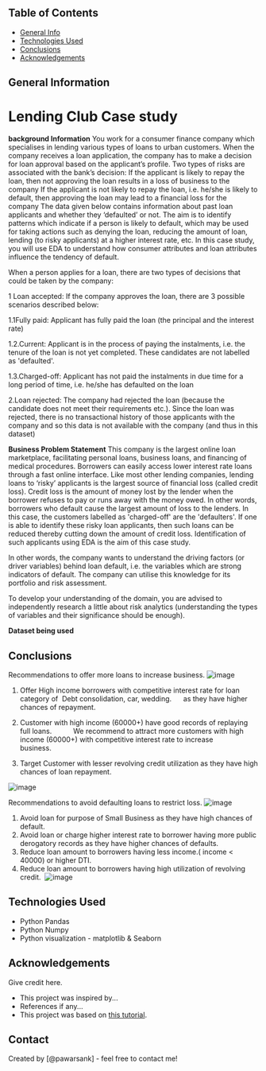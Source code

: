 ## Table of Contents
* [General Info](#general-information)
* [Technologies Used](#technologies-used)
* [Conclusions](#conclusions)
* [Acknowledgements](#acknowledgements)

<!-- You can include any other section that is pertinent to your problem -->

## General Information
# Lending Club Case study
**background Information**
You work for a consumer finance company which specialises in lending various types of loans to urban customers. When the company receives a loan application, the company has to make a decision for loan approval based on the applicant’s profile. Two types of risks are associated with the bank’s decision:
If the applicant is likely to repay the loan, then not approving the loan results in a loss of business to the company
If the applicant is not likely to repay the loan, i.e. he/she is likely to default, then approving the loan may lead to a financial loss for the company
The data given below contains information about past loan applicants and whether they ‘defaulted’ or not. The aim is to identify patterns which indicate if a person is likely to default, which may be used for taking actions such as denying the loan, reducing the amount of loan, lending (to risky applicants) at a higher interest rate, etc.
In this case study, you will use EDA to understand how consumer attributes and loan attributes influence the tendency of default.

When a person applies for a loan, there are two types of decisions that could be taken by the company:

1 Loan accepted: If the company approves the loan, there are 3 possible scenarios described below:

1.1Fully paid: Applicant has fully paid the loan (the principal and the interest rate)

1.2.Current: Applicant is in the process of paying the instalments, i.e. the tenure of the loan is not yet completed. These candidates are not labelled as 'defaulted'.

1.3.Charged-off: Applicant has not paid the instalments in due time for a long period of time, i.e. he/she has defaulted on the loan 

2.Loan rejected: The company had rejected the loan (because the candidate does not meet their requirements etc.). Since the loan was rejected, there is no transactional history of those applicants with the company and so this data is not available with the company (and thus in this dataset)

**Business Problem Statement**
This company is the largest online loan marketplace, facilitating personal loans, business loans, and financing of medical procedures. Borrowers can easily access lower interest rate loans through a fast online interface. 
Like most other lending companies, lending loans to ‘risky’ applicants is the largest source of financial loss (called credit loss). Credit loss is the amount of money lost by the lender when the borrower refuses to pay or runs away with the money owed. In other words, borrowers who default cause the largest amount of loss to the lenders. In this case, the customers labelled as 'charged-off' are the 'defaulters'. 
If one is able to identify these risky loan applicants, then such loans can be reduced thereby cutting down the amount of credit loss. Identification of such applicants using EDA is the aim of this case study.

In other words, the company wants to understand the driving factors (or driver variables) behind loan default, i.e. the variables which are strong indicators of default.  The company can utilise this knowledge for its portfolio and risk assessment. 

To develop your understanding of the domain, you are advised to independently research a little about risk analytics (understanding the types of variables and their significance should be enough).

**Dataset being used**
<!-- You don't have to answer all the questions - just the ones relevant to your project. -->

## Conclusions
<!-- You don't have to answer all the questions - just the ones relevant to your project. -->

Recommendations to offer more loans to increase business.
![image](https://user-images.githubusercontent.com/108537520/183950124-e3cbf9cd-7744-4918-9d4e-8c250194caf1.png)

1. Offer High income borrowers with competitive interest rate for loan category of  Debt consolidation, car, wedding. 
    as they have higher chances of repayment.

2. Customer with high income (60000+) have good records of replaying full loans.    
     
    We recommend to attract more customers with high income (60000+) with competitive interest rate to increase   
    business.
  
3. Target Customer with lesser revolving credit utilization as they have high chances of loan repayment. 

![image](https://user-images.githubusercontent.com/108537520/183948698-3bde642c-4bc3-4c51-9262-aa8a75e2bfdf.png)

Recommendations to avoid defaulting loans to restrict loss.
![image](https://user-images.githubusercontent.com/108537520/183950264-6ad20cf4-b571-4fdc-a56d-a2bdc469bc7b.png)

1. Avoid loan for purpose of Small Business as they have high chances of default. 
  
2. Avoid loan or charge higher interest rate to borrower having more public derogatory records as they have higher 
   chances of defaults. 
  
3. Reduce loan amount to borrowers having less income.( income < 40000) or higher DTI. 
  
4. Reduce loan amount to borrowers having high utilization of revolving credit. 
![image](https://user-images.githubusercontent.com/108537520/183949152-4ac9ddfb-deeb-4c87-a124-8100506219de.png)


## Technologies Used
- Python Pandas
- Python Numpy
- Python visualization - matplotlib & Seaborn

<!-- As the libraries versions keep on changing, it is recommended to mention the version of library used in this project -->

## Acknowledgements
Give credit here.
- This project was inspired by...
- References if any...
- This project was based on [this tutorial](https://www.example.com).


## Contact
Created by [@pawarsank] - feel free to contact me!


<!-- Optional -->
<!-- ## License -->
<!-- This project is open source and available under the [... License](). -->

<!-- You don't have to include all sections - just the one's relevant to your project -->

